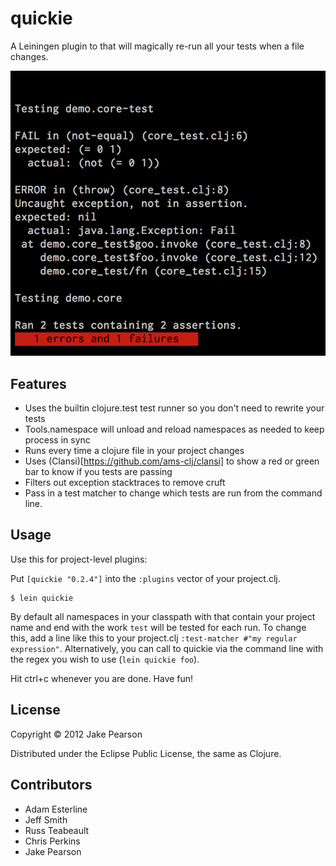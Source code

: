 # quickie

A Leiningen plugin to that will magically re-run all your tests when a file changes.

![Screenshot](doc/screen.png)

## Features

* Uses the builtin clojure.test test runner so you don't need to rewrite your tests
* Tools.namespace will unload and reload namespaces as needed to keep process in sync
* Runs every time a clojure file in your project changes
* Uses (Clansi)[https://github.com/ams-clj/clansi] to show a red or green bar to know if you tests are passing
* Filters out exception stacktraces to remove cruft
* Pass in a test matcher to change which tests are run from the command line.

## Usage

Use this for project-level plugins:

Put `[quickie "0.2.4"]` into the `:plugins` vector of your project.clj.

    $ lein quickie

By default all namespaces in your classpath with that contain your project name and end with the work `test` will be tested for each run.  To change this, add a line like this to your project.clj `:test-matcher #"my regular expression"`.  Alternatively, you can call to quickie via the command line with the regex you wish to use (`lein quickie foo`).

Hit ctrl+c whenever you are done.  Have fun!

## License

Copyright © 2012 Jake Pearson

Distributed under the Eclipse Public License, the same as Clojure.

## Contributors
* Adam Esterline
* Jeff Smith
* Russ Teabeault
* Chris Perkins
* Jake Pearson
